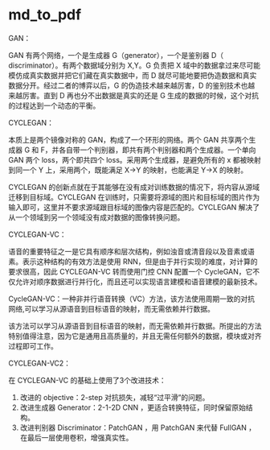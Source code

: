 # md_to_pdf

GAN：

GAN 有两个网络，一个是生成器 G（generator），一个是鉴别器 D（ discriminator）。有两个数据域分别为 X,Y。G 负责把 X 域中的数据拿过来尽可能模仿成真实数据并把它们藏在真实数据中，而 D 就尽可能地要把伪造数据和真实数据分开。经过二者的博弈以后，G 的伪造技术越来越厉害，D 的鉴别技术也越来越厉害。直到 D 再也分不出数据是真实的还是 G 生成的数据的时候，这个对抗的过程达到一个动态的平衡。

CYCLEGAN：

本质上是两个镜像对称的 GAN，构成了一个环形的网络。两个 GAN 共享两个生成器 G 和 F，并各自带一个判别器，即共有两个判别器和两个生成器。一个单向 GAN 两个 loss，两个即共四个 loss。采用两个生成器，是避免所有的 x 都被映射到同一个 Y 上，采用两个，既能满足 X->Y 的映射，也能满足 Y->X 的映射。

CYCLEGAN 的创新点就在于其能够在没有成对训练数据的情况下，将内容从源域迁移到目标域。CYCLEGAN 在训练时，只需要将源域的图片和目标域的图片作为输入即可，这里并不要求源域跟目标域的图像内容是匹配的。CYCLEGAN 解决了从一个领域到另一个领域没有成对数据的图像转换问题。

CYCLEGAN-VC：

语音的重要特征之一是它具有顺序和层次结构，例如浊音或清音段以及音素或语素。表示这种结构的有效方法是使用 RNN，但是由于并行实现的难度，对计算的要求很高，因此 CYCLEGAN-VC 转而使用门控 CNN 配置一个 CycleGAN，它不仅允许对顺序数据进行并行化，而且还可以实现语言建模和语音建模的最新技术。

CycleGAN-VC：一种非并行语音转换（VC）方法，该方法使用周期一致的对抗网络,可以学习从源语音到目标语音的映射，而无需依赖并行数据。

该方法可以学习从源语音到目标语音的映射，而无需依赖并行数据。所提出的方法特别值得注意，因为它是通用且高质量的，并且无需任何额外的数据，模块或对齐过程即可工作。

CYCLEGAN-VC2： 

在 CYCLEGAN-VC 的基础上使用了3个改进技术：

1. 改进的 objective：2-step 对抗损失，减轻“过平滑”的问题。 
2. 改进生成器 Generator：2-1-2D CNN ，更适合转换特征，同时保留原始结构。
3. 改进判别器 Discriminator：PatchGAN ，用 PatchGAN 来代替 FullGAN ，在最后一层使用卷积，增强真实性。 

